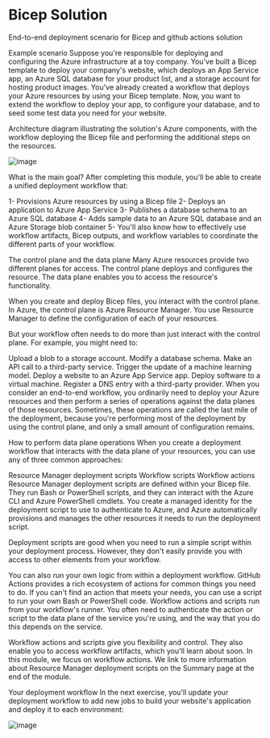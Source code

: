 # Bicep Solution
End-to-end deployment scenario for Bicep and github actions solution

Example scenario
Suppose you're responsible for deploying and configuring the Azure infrastructure at a toy company. You've built a Bicep template to deploy your company's website, which deploys an App Service app, an Azure SQL database for your product list, and a storage account for hosting product images. You've already created a workflow that deploys your Azure resources by using your Bicep template. Now, you want to extend the workflow to deploy your app, to configure your database, and to seed some test data you need for your website.

Architecture diagram illustrating the solution's Azure components, with the workflow deploying the Bicep file and performing the additional steps on the resources.

![image](https://user-images.githubusercontent.com/40992722/182643044-0f58dc06-028e-4a12-81c4-a4d6ef947be3.png)

What is the main goal?
After completing this module, you'll be able to create a unified deployment workflow that:

1- Provisions Azure resources by using a Bicep file
2- Deploys an application to Azure App Service
3- Publishes a database schema to an Azure SQL database
4- Adds sample data to an Azure SQL database and an Azure Storage blob container
5- You'll also know how to effectively use workflow artifacts, Bicep outputs, and workflow variables to coordinate the different parts of your workflow.

The control plane and the data plane
Many Azure resources provide two different planes for access. The control plane deploys and configures the resource. The data plane enables you to access the resource's functionality.

When you create and deploy Bicep files, you interact with the control plane. In Azure, the control plane is Azure Resource Manager. You use Resource Manager to define the configuration of each of your resources.

But your workflow often needs to do more than just interact with the control plane. For example, you might need to:

Upload a blob to a storage account.
Modify a database schema.
Make an API call to a third-party service.
Trigger the update of a machine learning model.
Deploy a website to an Azure App Service app.
Deploy software to a virtual machine.
Register a DNS entry with a third-party provider.
When you consider an end-to-end workflow, you ordinarily need to deploy your Azure resources and then perform a series of operations against the data planes of those resources. Sometimes, these operations are called the last mile of the deployment, because you're performing most of the deployment by using the control plane, and only a small amount of configuration remains.


How to perform data plane operations
When you create a deployment workflow that interacts with the data plane of your resources, you can use any of three common approaches:

Resource Manager deployment scripts
Workflow scripts
Workflow actions
Resource Manager deployment scripts are defined within your Bicep file. They run Bash or PowerShell scripts, and they can interact with the Azure CLI and Azure PowerShell cmdlets. You create a managed identity for the deployment script to use to authenticate to Azure, and Azure automatically provisions and manages the other resources it needs to run the deployment script.

Deployment scripts are good when you need to run a simple script within your deployment process. However, they don't easily provide you with access to other elements from your workflow.

You can also run your own logic from within a deployment workflow. GitHub Actions provides a rich ecosystem of actions for common things you need to do. If you can't find an action that meets your needs, you can use a script to run your own Bash or PowerShell code. Workflow actions and scripts run from your workflow's runner. You often need to authenticate the action or script to the data plane of the service you're using, and the way that you do this depends on the service.

Workflow actions and scripts give you flexibility and control. They also enable you to access workflow artifacts, which you'll learn about soon. In this module, we focus on workflow actions. We link to more information about Resource Manager deployment scripts on the Summary page at the end of the module.

Your deployment workflow
In the next exercise, you'll update your deployment workflow to add new jobs to build your website's application and deploy it to each environment:


![image](https://user-images.githubusercontent.com/40992722/182663468-d9813002-6e2f-45e2-b688-bae0cfbd9c19.png)



